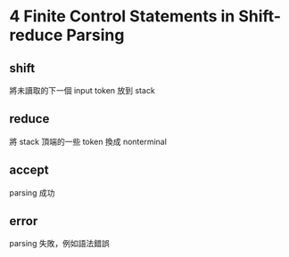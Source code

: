 # 4 Finite Control Statements in Shift-reduce Parsing

## shift

將未讀取的下一個 input token 放到 stack

## reduce

將 stack 頂端的一些 token 換成 nonterminal

## accept

parsing 成功

## error

parsing 失敗，例如語法錯誤
